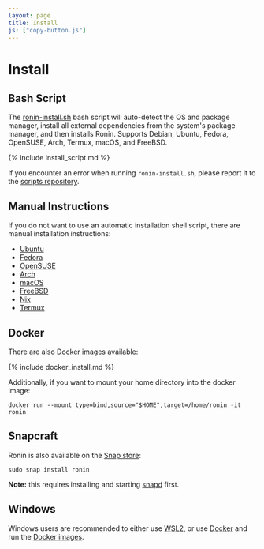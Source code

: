 ```yaml
---
layout: page
title: Install
js: ["copy-button.js"]
---
```


# Install

## Bash Script

The [ronin-install.sh] bash script will auto-detect the OS and package manager,
install all external dependencies from the system's package manager, and then
installs Ronin. Supports Debian, Ubuntu, Fedora, OpenSUSE, Arch, Termux, macOS, 
and FreeBSD.

{% include install_script.md %}

If you encounter an error when running `ronin-install.sh`, please report it to
the [scripts repository].

[scripts repository]: https://github.com/ronin-rb/scripts/issues/new

## Manual Instructions

If you do not want to use an automatic installation shell script, there are
manual installation instructions:

* [Ubuntu](ubuntu/)
* [Fedora](fedora/)
* [OpenSUSE](opensuse/)
* [Arch](arch/)
* [macOS](macos/)
* [FreeBSD](freebsd/)
* [Nix](nix/)
* [Termux](termux/)

## Docker

There are also [Docker images] available:

{% include docker_install.md %}

Additionally, if you want to mount your home directory into the docker image:

```shell
docker run --mount type=bind,source="$HOME",target=/home/ronin -it ronin
```

## Snapcraft

Ronin is also available on the [Snap store]:

```shell
sudo snap install ronin
```

**Note:** this requires installing and starting [snapd] first.

## Windows

Windows users are recommended to either use [WSL2], or use [Docker][Docker on
Windows] and run the [Docker images].

[ronin-install.sh]: https://github.com/ronin-rb/scripts/blob/main/ronin-install.sh
[Docker images]: https://hub.docker.com/r/roninrb/ronin
[Snap store]: https://snapcraft.io/ronin
[snapd]: https://snapcraft.io/snapd
[WSL2]: https://learn.microsoft.com/en-us/windows/wsl/install
[Docker on Windows]: https://docs.docker.com/desktop/install/windows-install/
